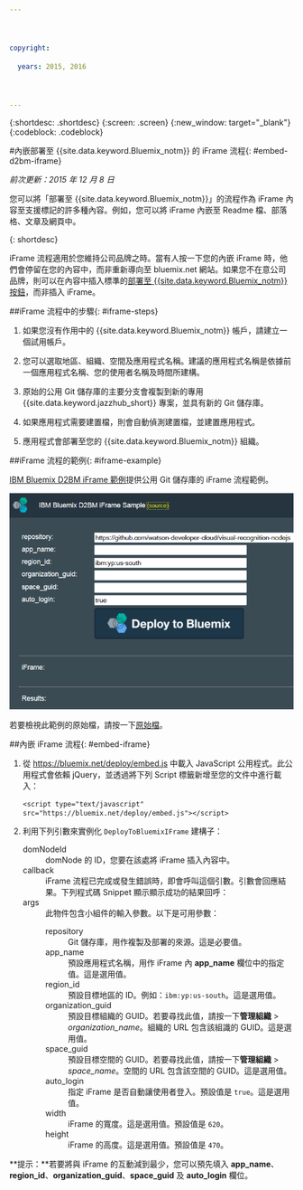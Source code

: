 ```yaml
---

 

copyright:

  years: 2015, 2016

 

---
```


{:shortdesc: .shortdesc}
{:screen: .screen}
{:new_window: target="_blank"}
{:codeblock: .codeblock}

#內嵌部署至 {{site.data.keyword.Bluemix_notm}} 的 iFrame 流程{: #embed-d2bm-iframe} 

*前次更新：2015 年 12 月 8 日* 

您可以將「部署至 {{site.data.keyword.Bluemix_notm}}」的流程作為
iFrame 內容至支援標記的許多種內容。例如，您可以將 iFrame 內嵌至 Readme 檔、部落格、文章及網頁中。 

{: shortdesc} 

iFrame 流程適用於您維持公司品牌之時。當有人按一下您的內嵌 iFrame 時，他們會停留在您的內容中，而非重新導向至
bluemix.net 網站。如果您不在意公司品牌，則可以在內容中插入標準的[部署至 {{site.data.keyword.Bluemix_notm}} 按鈕](../develop/deploy_button.html)，而非插入 iFrame。 

##iFrame 流程中的步驟{: #iframe-steps} 

1. 如果您沒有作用中的 {{site.data.keyword.Bluemix_notm}} 帳戶，請建立一個試用帳戶。 

2. 您可以選取地區、組織、空間及應用程式名稱。建議的應用程式名稱是依據前一個應用程式名稱、您的使用者名稱及時間所建構。 

3. 原始的公用 Git 儲存庫的主要分支會複製到新的專用 {{site.data.keyword.jazzhub_short}} 專案，並具有新的 Git 儲存庫。 

4. 如果應用程式需要建置檔，則會自動偵測建置檔，並建置應用程式。 

5. 應用程式會部署至您的 {{site.data.keyword.Bluemix_notm}} 組織。 

##iFrame 流程的範例{: #iframe-example} 

<p>
<a class="xref" href="http://d2bm-iframe-sample.ng.bluemix.net/" target="_blank" title="（在新分頁或視窗中開啟）">IBM Bluemix D2BM iFrame 範例</a>提供公用 Git 儲存庫的 iFrame 流程範例。<div class="image"><img class="image" src="images/d2bm_iframe_sample2.png" alt="「部署至 Bluemix」iFrame 流程範例" /></div>
</p> 

<p>
若要檢視此範例的原始檔，請按一下<a class="xref" href="https://hub.jazz.net/project/idsorg/d2bm-iframe-sample/overview" target="_blank" title="（在新分頁或視窗中開啟）">原始檔</a>。
</p>

##內嵌 iFrame 流程{: #embed-iframe}  

<ol>
<li>從 <a href="https://bluemix.net/deploy/embed.js" target="_blank">https://bluemix.net/deploy/embed.js</a> 中載入 JavaScript 公用程式。此公用程式會依賴 jQuery，並透過將下列 Script 標籤新增至您的文件中進行載入：
<pre class="pre">
<code>&lt;script type="text/javascript" src="https://bluemix.net/deploy/embed.js"&gt;&lt;/script&gt;</code>
</pre>
</li>
<li> 利用下列引數來實例化 <code>DeployToBluemixIFrame</code> 建構子：<dl class="parml">
<dt class="pt dlterm">domNodeId</dt>
<dd class="pd">domNode 的 ID，您要在該處將 iFrame 插入內容中。</dd>

<dt class="pt dlterm">callback</dt>
<dd class="pd">iFrame 流程已完成或發生錯誤時，即會呼叫這個引數。引數會回應結果。下列程式碼
Snippet 顯示顯示成功的結果回呼：</dd>

<dt class="pt dlterm">args</dt>
<dd class="pd">此物件包含小組件的輸入參數。以下是可用參數：<dl class="parml">

<dt class="pt dlterm">repository</dt>
<dd class="pd">Git 儲存庫，用作複製及部署的來源。這是必要值。</dd>
	
<dt class="pt dlterm">app_name</dt>
<dd class="pd">預設應用程式名稱，用作 iFrame 內 <strong>app_name</strong> 欄位中的指定值。這是選用值。</dd>
	
    
<dt class="pt dlterm">region_id</dt>
<dd class="pd">預設目標地區的 ID。例如：<code>ibm:yp:us-south</code>。這是選用值。</dd>
	
<dt class="pt dlterm">organization_guid</dt>
<dd class="pd">預設目標組織的 GUID。若要尋找此值，請按一下<strong>管理組織</strong> > <i>organization_name</i>。組織的 URL 包含該組識的 GUID。這是選用值。</dd>
	
<dt class="pt dlterm">space_guid</dt>
<dd class="pd">預設目標空間的 GUID。若要尋找此值，請按一下<strong>管理組織</strong> > <i>space_name</i>。空間的 URL 包含該空間的 GUID。這是選用值。</dd>
	
<dt class="pt dlterm">auto_login</dt>
<dd class="pd">指定 iFrame 是否自動讓使用者登入。預設值是 <code>true</code>。這是選用值。</dd>
	
<dt class="pt dlterm">width</dt>
<dd class="pd">iFrame 的寬度。這是選用值。預設值是 <code>620</code>。</dd>
	
<dt class="pt dlterm">height</dt>
<dd class="pd">iFrame 的高度。這是選用值。預設值是 <code>470</code>。</dd>
</dl>

</dd>
</dl>
</li>
</ol>  

**提示：**若要將與 iFrame 的互動減到最少，您可以預先填入 **app_name**、**region_id**、**organization_guid**、**space_guid** 及 **auto_login** 欄位。

